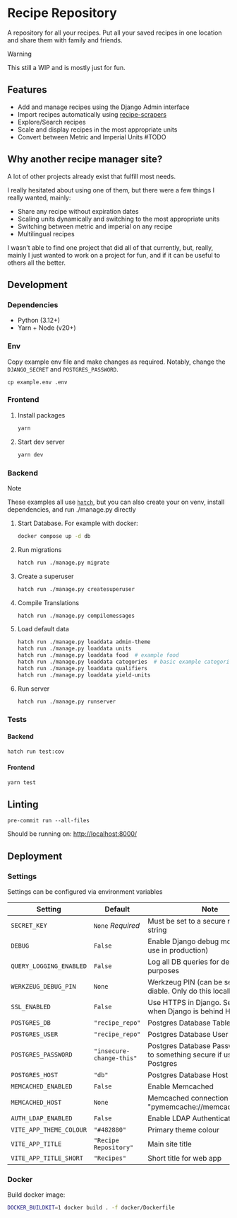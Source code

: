 # Recipe Repository

A repository for all your recipes. Put all your saved recipes in one location and share them with family and friends.

> [!WARNING]
> This still a WIP and is mostly just for fun.

## Features
- Add and manage recipes using the Django Admin interface
- Import recipes automatically using [recipe-scrapers](https://github.com/hhursev/recipe-scrapers)
- Explore/Search recipes
- Scale and display recipes in the most appropriate units
- Convert between Metric and Imperial Units #TODO

## Why another recipe manager site?

A lot of other projects already exist that fulfill most needs.

I really hesitated about using one of them, but there were a few things I really wanted, mainly:
   - Share any recipe without expiration dates
   - Scaling units dynamically and switching to the most appropriate units
   - Switching between metric and imperial on any recipe
   - Multilingual recipes

I wasn't able to find one project that did all of that currently, but, really, mainly I just wanted to work on a project for fun, and if it can be useful to others all the better.

## Development

### Dependencies
 - Python (3.12+)
 - Yarn + Node (v20+)

### Env

Copy example env file and make changes as required.
Notably, change the `DJANGO_SECRET` and `POSTGRES_PASSWORD`.

```shell
cp example.env .env
```

### Frontend

1. Install packages
    ```bash
    yarn
    ```
2. Start dev server
    ```bash
    yarn dev
    ```

### Backend

> [!NOTE]
> These examples all use [`hatch`](https://hatch.pypa.io/latest/),
> but you can also create your on venv, install dependencies, and run ./manage.py directly

1. Start Database. For example with docker:
    ```bash
    docker compose up -d db
    ```
2. Run migrations
    ```bash
    hatch run ./manage.py migrate
    ```
3. Create a superuser
    ```bash
    hatch run ./manage.py createsuperuser
    ```
4. Compile Translations
    ```bash
    hatch run ./manage.py compilemessages
    ```
5. Load default data
    ```bash
    hatch run ./manage.py loaddata admin-theme
    hatch run ./manage.py loaddata units
    hatch run ./manage.py loaddata food  # example food
    hatch run ./manage.py loaddata categories  # basic example categories
    hatch run ./manage.py loaddata qualifiers
    hatch run ./manage.py loaddata yield-units
    ```
6. Run server
    ```bash
    hatch run ./manage.py runserver
    ```

### Tests

#### Backend

```bash
hatch run test:cov
```

#### Frontend

```bash
yarn test
```

## Linting

```shell
pre-commit run --all-files
```

Should be running on: <http://localhost:8000/>

## Deployment

### Settings

Settings can be configured via environment variables

| Setting                 | Default                  | Note                                                                   |
|-------------------------|--------------------------|------------------------------------------------------------------------|
| `SECRET_KEY`            | `None` *Required*        | Must be set to a secure random string                                  |
| `DEBUG`                 | `False`                  | Enable Django debug mode (Don't use in production)                     |
| `QUERY_LOGGING_ENABLED` | `False`                  | Log all DB queries for debugging purposes                              |
| `WERKZEUG_DEBUG_PIN`    | `None`                   | Werkzeug PIN (can be set to `off` to diable. Only do this locally! )   |
| `SSL_ENABLED`           | `False`                  | Use HTTPS in Django. Set to True when Django is behind HTTPS proxy     |
| `POSTGRES_DB`           | `"recipe_repo"`          | Postgres Database Table Name                                           |
| `POSTGRES_USER`         | `"recipe_repo"`          | Postgres Database User                                                 |
| `POSTGRES_PASSWORD`     | `"insecure-change-this"` | Postgres Database Password - Set to something secure if using Postgres |
| `POSTGRES_HOST`         | `"db"`                   | Postgres Database Host                                                 |
| `MEMCACHED_ENABLED`     | `False`                  | Enable Memcached                                                       |
| `MEMCACHED_HOST`        | `None`                   | Memcached connection string. ex. "pymemcache://memcached:11211"        |
| `AUTH_LDAP_ENABLED`     | `False`                  | Enable LDAP Authentication                                             |
| `VITE_APP_THEME_COLOUR` | `"#482880"`              | Primary theme colour                                                   |
| `VITE_APP_TITLE`        | `"Recipe Repository"`    | Main site title                                                        |
| `VITE_APP_TITLE_SHORT`  | `"Recipes"`              | Short title for web app                                                |

### Docker

Build docker image:

```bash
DOCKER_BUILDKIT=1 docker build . -f docker/Dockerfile
```
